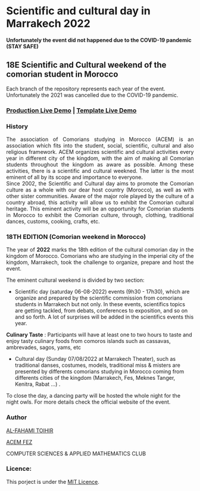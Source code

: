 # Scientific and cultural day in Marrakech 2022

**Unfortunately the event did not happened due to the COVID-19 pandemic (STAY SAFE)**


## 18E Scientific and Cultural weekend of the comorian student in Morocco

Each branch of the repository represents each year of the event. Unfortunately the 2021 was cancelled due to the COVID-19 pandemic.

### [Production Live Demo](http://acemtech.org/jsc-fes-2021/) | [Template Live Demo](https://alfahami.github.io/jsc-fes-2020-template/)

### History

<p style="text-align: justify">The association of Comorians studying in Morocco (ACEM) is an association which fits into the student, social, scientific, cultural and also religious framework. ACEM organizes scientific and cultural activities every year in different city of the kingdom, with the aim of making all Comorian students throughout the kingdom as aware as possible. Among these activities, there is a scientific and cultural weekned. The latter is the most eminent of all by its scope and importance to everyone.<br>
Since 2002, the Scientific and Cultural day aims to promote the Comorian culture as a whole with our dear host country (Morocco), as well as with other sister communities. Aware of the major role played by the culture of a country abroad, this activity will allow us to exhibit the Comorian cultural heritage. This eminent activity will be an opportunity for Comorian students in Morocco to exhibit the Comorian culture, through, clothing, traditional dances, customs, cooking, crafts, etc.
</p>

### 18TH EDITION (Comorian weekend in Morocco)
<p style="text-align: justify">The year of <b>2022</b> marks the 18th edition of the cultural comorian day in the kingdom of Morocco. Comorians who are studying in the imperial city of the kingdom, Marrakech, took the challenge to organize, prepare and host the event. <br></p>

The eminent cultural weekend is divided by two section: 
  * Scientific day (saturday 06-08-2022) events (9h30 - 17h30), which are organize and prepared by the scientific commission from comorians students in Marrakech but not only.
In these events, scientifics topics are getting tackled, from debats, conferences to exposition, and so on and so forth. 
A lot of surprises will be added in the scientifics events this year.

**Culinary Taste** : Participants will have at least one to two hours to taste and enjoy tasty culinary foods from comoros islands such as cassavas, ambrevades, sagos, yams, etc
  * Cultural day (Sunday 07/08/2022 at Marrakech Theater), such as traditional danses, costumes, models, traditional miss & misters are presented by differents comorians studying in Morocco coming from differents cities of the kingdom (Marrakech, Fes, Meknes Tanger, Kenitra, Rabat ...) .
  
To close the day, a dancing party will be hosted the whole night for the night owls.
For more details check the official website of the event.

 ### Author
 [AL-FAHAMI TOIHIR](https://alfahami.github.io/ "Resume")
 
 [ACEM FEZ](http://www.acemfes.com "Coming Soon")

 
 COMPUTER SCIENCES & APPLIED MATHEMATICS CLUB
 
 ### Licence: 
 This porject is under the [MIT Licence](https://opensource.org/licenses/MIT).
